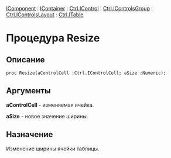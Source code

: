 ﻿---
Link: .Ctrl.ITable.@Resize
---

[IComponent](topic:Com.Custom.ComClasses.IComponent.Default) :
[IContainer](topic:Com.Custom.ComClasses.IContainer.Default) :
[Ctrl.IControl](topic:Com.Custom.ComClasses.Ctrl.IControl.Default) :
[Ctrl.IControlsGroup](topic:Com.Custom.ComClasses.Ctrl.IControlsGroup.Default) :
[Ctrl.IControlsLayout](topic:Com.Custom.ComClasses.Ctrl.IControlsLayout.Default) :
[Ctrl.ITable](Default)

# Процедура Resize

## Описание

    proc Resize(aControlCell :Ctrl.IControlCell; aSize :Numeric);

## Аргументы

**aControlCell** - изменяемая ячейка.

**aSize** - новое значение ширины.

## Назначение

Изменение ширины ячейки таблицы.